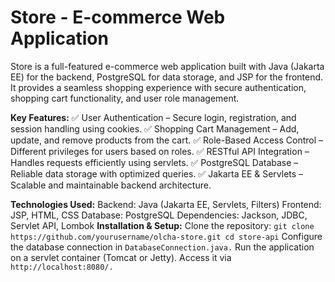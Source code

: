 # Store - E-commerce Web Application
Store is a full-featured e-commerce web application built with Java (Jakarta EE) for the backend, PostgreSQL for data storage, and JSP for the frontend. It provides a seamless shopping experience with secure authentication, shopping cart functionality, and user role management.

**Key Features:**
✅ User Authentication – Secure login, registration, and session handling using cookies.
✅ Shopping Cart Management – Add, update, and remove products from the cart.
✅ Role-Based Access Control – Different privileges for users based on roles.
✅ RESTful API Integration – Handles requests efficiently using servlets.
✅ PostgreSQL Database – Reliable data storage with optimized queries.
✅ Jakarta EE & Servlets – Scalable and maintainable backend architecture.

**Technologies Used:**
Backend: Java (Jakarta EE, Servlets, Filters)
Frontend: JSP, HTML, CSS
Database: PostgreSQL
Dependencies: Jackson, JDBC, Servlet API, Lombok
**Installation & Setup:**
Clone the repository:
`git clone https://github.com/yourusername/olcha-store.git
cd store-api`
Configure the database connection in `DatabaseConnection.java.`
Run the application on a servlet container (Tomcat or Jetty).
Access it via `http://localhost:8080/.`
